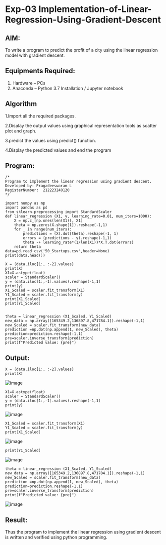 # Exp-03 Implementation-of-Linear-Regression-Using-Gradient-Descent

## AIM:
To write a program to predict the profit of a city using the linear regression model with gradient descent.

## Equipments Required:
1. Hardware – PCs
2. Anaconda – Python 3.7 Installation / Jupyter notebook

## Algorithm
1.Import all the required packages.

2.Display the output values using graphical representation tools as scatter plot and graph.

3.predict the values using predict() function.

4.Display the predicted values and end the program

## Program:
```
/*
Program to implement the linear regression using gradient descent.
Developed by: Pragadeeswaran L
RegisterNumber:  212223240120
*/

import numpy as np
import pandas as pd
from sklearn.preprocessing import StandardScaler
def linear_regression (X1, y, learning_rate=0.01, num_iters=1000):
    X = np.c_[np.ones(len(X1)), X1]
    theta = np.zeros(X.shape[1]).reshape(-1,1)
    for _ in range(num_iters):
        predictions = (X).dot(theta).reshape(-1, 1)
        errors = (predictions - y).reshape(-1,1)
        theta -+ learning_rate*(1/len(X1))*X.T.dot(errors)
    return theta
data=pd.read_csv('50_Startups.csv',header=None)
print(data.head())

X = (data.iloc[1:, :-2].values)
print(X)
X1=X.astype(float)
scaler = StandardScaler()
y = (data.iloc[1:,-1].values).reshape(-1,1)
print(y)
X1_Scaled = scaler.fit_transform(X1)
Y1_Scaled = scaler.fit_transform(y)
print(X1_Scaled)
print(Y1_Scaled)


theta = linear_regression (X1_Scaled, Y1_Scaled)
new_data = np.array([165349.2,136897.8,471784.1]).reshape(-1,1)
new_Scaled = scaler.fit_transform(new_data)
prediction =np.dot(np.append(1, new_Scaled), theta)
prediction=prediction.reshape(-1,1)
pre=scaler.inverse_transform(prediction)
print(f"Predicted value: {pre}")

```

## Output:
```
X = (data.iloc[1:, :-2].values)
print(X)
```
![image](https://github.com/user-attachments/assets/b56c6824-2b8d-434f-9791-17997c210ab5)
```
X1=X.astype(float)
scaler = StandardScaler()
y = (data.iloc[1:,-1].values).reshape(-1,1)
print(y)
```
![image](https://github.com/user-attachments/assets/b1fb0445-e0e3-442d-a6f9-702bbb930943)
```
X1_Scaled = scaler.fit_transform(X1)
Y1_Scaled = scaler.fit_transform(y)
print(X1_Scaled)
```
![image](https://github.com/user-attachments/assets/aad88201-1a92-4e4e-ac14-ecd7fbabf1b5)
```
print(Y1_Scaled)
```
![image](https://github.com/user-attachments/assets/89187a8b-57e7-48c0-90f2-3675f3868865)


```
theta = linear_regression (X1_Scaled, Y1_Scaled)
new_data = np.array([165349.2,136897.8,471784.1]).reshape(-1,1)
new_Scaled = scaler.fit_transform(new_data)
prediction =np.dot(np.append(1, new_Scaled), theta)
prediction=prediction.reshape(-1,1)
pre=scaler.inverse_transform(prediction)
print(f"Predicted value: {pre}")
```
![image](https://github.com/user-attachments/assets/3dc9040c-f405-4e6a-b73c-3f6bc27d10cc)








## Result:
Thus the program to implement the linear regression using gradient descent is written and verified using python programming.
